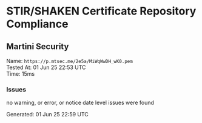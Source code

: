 # STIR/SHAKEN Certificate Repository Compliance

## Martini Security

Name: `https://p.mtsec.me/2e5a/MiWqWwDH_wK0.pem`\
Tested At: 01 Jun 25 22:53 UTC\
Time: 15ms

### Issues

no warning, or error, or notice date level issues were found

Generated: 01 Jun 25 22:59 UTC